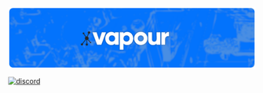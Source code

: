 <center>

  [![Vapour Labs Banner](./vapour_banner.png)](https://dsc.gg/vapourlabs)

</center>

<a href="https://dsc.gg/vapourlabs">
  <img alt="discord" src="https://img.shields.io/discord/1016229090530963486?color=5865F2&label=discord&logo=discord&logoColor=8a9095">
</a>
